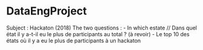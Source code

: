 # DataEngProject
Subject : Hackaton (2018)
The two questions : - In which estate // Dans quel état il y a-t-il eu le plus de participants au total ? (à revoir)
                    - Le top 10 des états où il y a eu le plus de participants à un hackaton 
